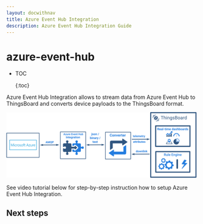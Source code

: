 ```yaml
---
layout: docwithnav
title: Azure Event Hub Integration
description: Azure Event Hub Integration Guide
---
```


# azure-event-hub

* TOC

  {:toc}

Azure Event Hub Integration allows to stream data from Azure Event Hub to ThingsBoard and converts device payloads to the ThingsBoard format.

![image](../../../.gitbook/assets/azure-event-hub-integration.svg)

See video tutorial below for step-by-step instruction how to setup Azure Event Hub Integration.

## Next steps

